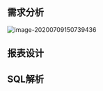 ## 需求分析

![image-20200709150739436](https://gitee.com/cdx_dayshow/picBed/raw/master/img/image-20200709150739436.png)



## 报表设计





## SQL解析